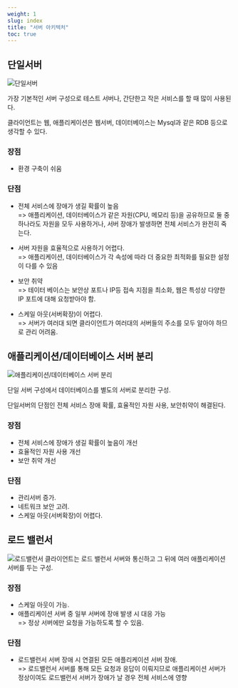 ```yaml
---
weight: 1
slug: index
title: "서버 아키텍처"
toc: true
---
```


## 단일서버

![단일서버](/docs/infra/ec2/architecture/01.png)

가장 기본적인 서버 구성으로 테스트 서버나, 간단한고 작은 서비스를 할 때 많이 사용된다.

클라이언트는 웹, 애플리케이션은 웹서버, 데이터베이스는 Mysql과 같은 RDB 등으로 생각할 수 있다.

### 장점

- 환경 구축이 쉬움

### 단점

- 전체 서비스에 장애가 생길 확률이 높음
<br>=> 애플리케이션, 데이터베이스가 같은 자원(CPU, 메모리 등)을 공유하므로 둘 중 하나라도 자원을 모두 사용하거나, 서버 장애가 발생하면 전체 서비스가 완전히 죽는다.

- 서버 자원을 효율적으로 사용하기 어렵다.
<br>=> 애플리케이션, 데이터베이스가 각 속성에 따라 더 중요한 최적화를 필요한 설정이 다를 수 있음

- 보안 취약
<br>=> 테이터 베이스는 보안상 포트나 IP등 접속 지점을 최소화, 웹은 특성상 다양한 IP 포트에 대해 요청받아야 함.

- 스케일 아웃(서버확장)이 어렵다.
<br>=> 서버가 여러대 되면 클라이언트가 여러대의 서버들의 주소를 모두 알아야 하므로 관리 어려움.

## 애플리케이션/데이터베이스 서버 분리

![애플리케이션/데이터베이스 서버 분리](/docs/infra/ec2/architecture/02.png)

단일 서버 구성에서 데이터베이스를 별도의 서버로 분리한 구성.

단일서버의 단점인 전체 서비스 장애 확률, 효율적인 자원 사용, 보안취약이
해결된다.

### 장점

- 전체 서비스에 장애가 생길 확률이 높음이 개선
- 효율적인 자원 사용 개선
- 보안 취약 개선

### 단점

- 관리서버 증가.
- 네트워크 보안 고려.
- 스케일 아웃(서버확장)이 어렵다.

## 로드 밸런서

![로드밸런서](/docs/infra/ec2/architecture/03.png)
클라이언트는 로드 밸런서 서버와 통신하고 그 뒤에 여러 애플리케이션 서버를 두는 구성.

### 장점

- 스케일 아웃이 가능.
- 애플리케이션 서버 중 일부 서버에 장애 발생 시 대응 가능
<br>=> 정상 서버에만 요청을 가능하도록 할 수 있음.

### 단점

- 로드밸런서 서버 장애 시 연결된 모든 애플리케이션 서버 장애.
<br>=> 로드밸런서 서버를 통해 모든 요청과 응답이 이뤄지므로 애플리케이션 서버가 정상이여도 로드밸런서 서버가 장애가 날 경우 전체 서비스에 영향